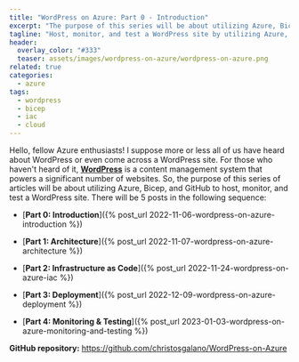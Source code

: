 ```yaml
---
title: "WordPress on Azure: Part 0 - Introduction"
excerpt: "The purpose of this series will be about utilizing Azure, Bicep, and GitHub to host, monitor, and test a WordPress site."
tagline: "Host, monitor, and test a WordPress site by utilizing Azure, Bicep, and GitHub"
header:
  overlay_color: "#333"
  teaser: assets/images/wordpress-on-azure/wordpress-on-azure.png
related: true
categories:
  - azure
tags:
  - wordpress
  - bicep
  - iac
  - cloud
---
```


Hello, fellow Azure enthusiasts! I suppose more or less all of us have heard about WordPress or even come across a WordPress site. For those who haven't heard of it, [**WordPress**](https://en.wikipedia.org/wiki/WordPress) is a content management system that powers a significant number of websites. So, the purpose of this series of articles will be about utilizing Azure, Bicep, and GitHub to host, monitor, and test a WordPress site. There will be 5 posts in the following sequence:

* [**Part 0: Introduction**]({% post_url 2022-11-06-wordpress-on-azure-introduction %})

* [**Part 1: Architecture**]({% post_url 2022-11-07-wordpress-on-azure-architecture %})

* [**Part 2: Infrastructure as Code**]({% post_url 2022-11-24-wordpress-on-azure-iac %})

* [**Part 3: Deployment**]({% post_url 2022-12-09-wordpress-on-azure-deployment %})

* [**Part 4: Monitoring & Testing**]({% post_url 2023-01-03-wordpress-on-azure-monitoring-and-testing %})

**GitHub repository:** <https://github.com/christosgalano/WordPress-on-Azure>
